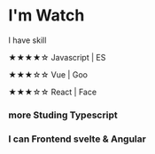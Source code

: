 # I'm Watch 


I have skill 

★★★★☆ Javascript | ES
 
★★★☆☆ Vue | Goo

★★★☆☆ React | Face


<h3> more Studing Typescript <br />
<h3> I can Frontend svelte & Angular 
